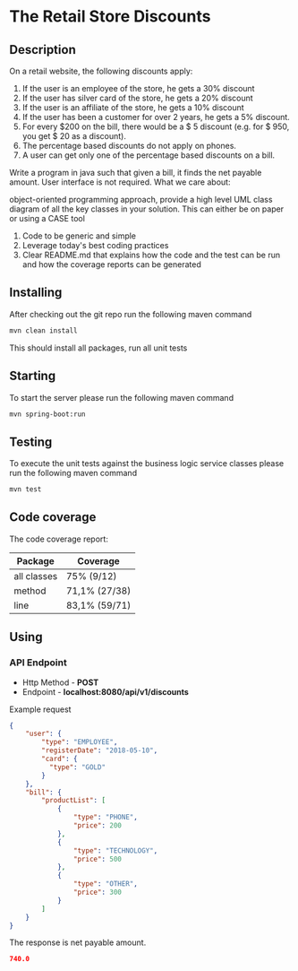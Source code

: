 # The Retail Store Discounts

## Description

On a retail website, the following discounts apply:
1. If the user is an employee of the store, he gets a 30% discount
2. If the user has silver card of the store, he gets a 20% discount
3. If the user is an affiliate of the store, he gets a 10% discount
4. If the user has been a customer for over 2 years, he gets a 5% discount.
5. For every $200 on the bill, there would be a $ 5 discount (e.g. for $ 950, you get $ 20
   as a discount).
6. The percentage based discounts do not apply on phones.
7. A user can get only one of the percentage based discounts on a bill.

Write a program in java such that given a bill, it finds the net payable amount. User interface is not required. What we care about:

object-oriented programming approach, provide a high level UML class diagram of all the key classes in your solution. This can either be on paper or using a CASE tool
1. Code to be generic and simple
2. Leverage today's best coding practices
3. Clear README.md that explains how the code and the test can be run and how the
   coverage reports can be generated


## Installing

After checking out the git repo run the following maven command

```bash
mvn clean install
```

This should install all packages, run all unit tests

## Starting

To start the server please run the following maven command

```bash
mvn spring-boot:run
```


## Testing

To execute the unit tests against the business logic service classes please run the following maven command

```bash
mvn test
```

## Code coverage

The code coverage report:


| Package     | Coverage      |
|-------------|---------------|
| all classes | 75% (9/12)    |
| method      | 71,1% (27/38) |
| line        | 83,1% (59/71) | 


## Using

### API Endpoint

* Http Method - **POST**
* Endpoint - **localhost:8080/api/v1/discounts**

Example request

```json
{
    "user": {
        "type": "EMPLOYEE",
        "registerDate": "2018-05-10",
        "card": {
          "type": "GOLD"
        }
    },
    "bill": {
        "productList": [
            {
                "type": "PHONE",
                "price": 200
            },
            {
                "type": "TECHNOLOGY",
                "price": 500
            },
            {
                "type": "OTHER",
                "price": 300
            }
        ]
    }
}

```

The response is net payable amount.

```json
740.0
```
